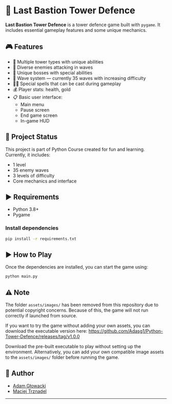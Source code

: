 # 🏰 Last Bastion Tower Defence

**Last Bastion Tower Defence** is a tower defence game built with `pygame`. It includes essential gameplay features and some unique mechanics.

## 🎮 Features

- 🏹 Multiple tower types with unique abilities
- 👾 Diverse enemies attacking in waves
- 👹 Unique bosses with special abilities
- 🌊 Wave system — currently 35 waves with increasing difficulty
- 🧙‍♂️ Special spells that can be cast during gameplay
- 💰 Player stats: health, gold
- 📋 Basic user interface:
  - Main menu
  - Pause screen
  - End game screen
  - In-game HUD

## 🚧 Project Status

This project is part of Python Course created for fun and learning. Currently, it includes:
- 1 level
- 35 enemy waves
- 3 levels of difficulty
- Core mechanics and interface

## ▶️ Requirements

- Python 3.8+
- Pygame

### Install dependencies

```bash
pip install -r requirements.txt
```

## ▶️ How to Play

Once the dependencies are installed, you can start the game using:

```bash
python main.py
```

## ⚠️ Note

The folder `assets/images/` has been removed from this repository due to potential copyright concerns.
Because of this, the game will not run correctly if launched from source.

If you want to try the game without adding your own assets, you can download the executable version here:
https://github.com/Adasg1/Python-Tower-Defence/releases/tag/v1.0.0

Download the pre-built executable to play without setting up the environment.
Alternatively, you can add your own compatible image assets to the `assets/images/` folder before running the game.


## 👤 Author

- [Adam Głowacki](https://github.com/Adasg1)
- [Maciej Trznadel](https://github.com/mtrznadel24)

---
